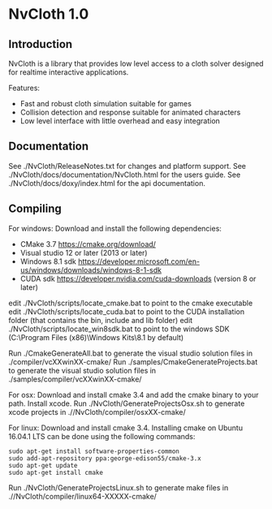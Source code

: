 NvCloth 1.0
===========

Introduction
------------

NvCloth is a library that provides low level access to a cloth solver designed for realtime interactive applications.

Features:
* Fast and robust cloth simulation suitable for games
* Collision detection and response suitable for animated characters
* Low level interface with little overhead and easy integration

Documentation
-------------

See ./NvCloth/ReleaseNotes.txt for changes and platform support.
See ./NvCloth/docs/documentation/NvCloth.html for the users guide.
See ./NvCloth/docs/doxy/index.html for the api documentation.

Compiling
---------
For windows:
Download and install the following dependencies:
* CMake 3.7 https://cmake.org/download/
* Visual studio 12 or later (2013 or later)
* Windows 8.1 sdk https://developer.microsoft.com/en-us/windows/downloads/windows-8-1-sdk
* CUDA sdk https://developer.nvidia.com/cuda-downloads (version 8 or later)

edit ./NvCloth/scripts/locate_cmake.bat to point to the cmake executable
edit ./NvCloth/scripts/locate_cuda.bat to point to the CUDA installation folder (that contains the bin, include and lib folder)
edit ./NvCloth/scripts/locate_win8sdk.bat to point to the windows SDK (C:\Program Files (x86)\Windows Kits\8.1 by default)

Run ./CmakeGenerateAll.bat to generate the visual studio solution files in ./compiler/vcXXwinXX-cmake/
Run ./samples/CmakeGenerateProjects.bat to generate the visual studio solution files in ./samples/compiler/vcXXwinXX-cmake/

For osx:
Download and install cmake 3.4 and add the cmake binary to your path.
Install xcode.
Run ./NvCloth/GenerateProjectsOsx.sh to generate xcode projects in .//NvCloth/compiler/osxXX-cmake/

For linux:
Download and install cmake 3.4.
Installing cmake on Ubuntu 16.04.1 LTS can be done using the following commands:
```
sudo apt-get install software-properties-common
sudo add-apt-repository ppa:george-edison55/cmake-3.x
sudo apt-get update
sudo apt-get install cmake
```
Run ./NvCloth/GenerateProjectsLinux.sh to generate make files in .//NvCloth/compiler/linux64-XXXXX-cmake/
